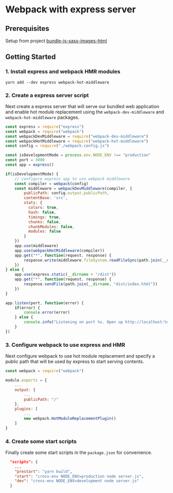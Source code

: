 # Webpack with express server

## Prerequisites

Setup from project [bundle-js-sass-images-html](../bundle-js-sass-images-html/README.md)

## Getting Started

### 1. Install express and webpack HMR modules

```
yarn add --dev express webpack-hot-middleware
```

### 2. Create a express server script

Next create a express server that will serve our bundled web application and enable hot module replacement using the `webpack-dev-middleware` and `webpack-hot-middleware` packages.

```js
const express = require("express")
const webpack = require("webpack")
const webpackDevMiddleware = require("webpack-dev-middleware")
const webpackHotMiddleware = require("webpack-hot-middleware")
const config = require("./webpack.config.js")

const isDevelopmentMode = process.env.NODE_ENV !== "production"
const port = 3000
const app = express()

if(isDevelopmentMode) {
    // configure express app to use webpack middleware
    const compiler = webpack(config)
    const middleware = webpackDevMiddleware(compiler, {
        publicPath: config.output.publicPath,
        contentBase: 'src',
        stats: {
          colors: true,
          hash: false,
          timings: true,
          chunks: false,
          chunkModules: false,
          modules: false
        }
    })
    app.use(middleware)
    app.use(webpackHotMiddleware(compiler))
    app.get("*", function(request, response) {
        response.write(middleware.fileSystem.readFileSync(path.join(__dirname, "dist/index.html")))
    })
} else {
    app.use(express.static(__dirname + "/dist"))
    app.get("*", function(request, response) {
        response.sendFile(path.join(__dirname, "dist/index.html"))
    })
}

app.listen(port, function(error) {
    if(error) {
        console.error(error)
    } else {
        console.info("Listening on port %s. Open up http://localhost:%s/ in your browser", port, port)
    }
})
```

### 3. Configure webpack to use express and HMR

Next configure webpack to use hot module replacement and specify a public path that will be used by express to start serving contents.

```js
const webpack = require("webpack")

module.exports = {
    ...
    output: {
        ...
        publicPath: "/"
    },
    plugins: [
        ...
        new webpack.HotModuleReplacementPlugin()
    ]
}
```

### 4. Create some start scripts

Finally create some start scripts in the `package.json` for convenience.

```json
  "scripts": {
    ...
    "prestart": "yarn build",
    "start": "cross-env NODE_ENV=production node server.js",
    "dev": "cross-env NODE_ENV=development node server.js"
  }
```
